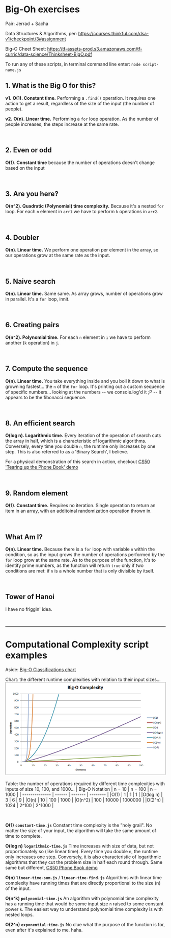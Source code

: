 # Big-Oh exercises

Pair: Jerrad + Sacha

Data Structures & Algorithms, per: https://courses.thinkful.com/dsa-v1/checkpoint/3#assignment

Big-O Cheet Sheet: https://tf-assets-prod.s3.amazonaws.com/tf-curric/data-science/Thinksheet-BigO.pdf

To run any of these scripts, in terminal command line enter: `node script-name.js`


## 1. What is the Big O for this?

**v1.** **O(1). Constant time.** Performing a `.find()` operation. It requires one action to get a result, regardless of the size of the input (the number of people).

**v2.** **O(n). Linear time.** Performing a `for` loop operation. As the number of people increases, the steps increase at the same rate.



<br /> 

## 2. Even or odd

**O(1). Constant time** because the number of operations doesn't change based on the input



<br /> 

## 3. Are you here?

**O(n^2). Quadratic (Polynomial) time complexity.** Because it's a nested `for` loop. For each `n` element in `arr1` we have to perform `k` operations in `arr2`. 



<br /> 

## 4. Doubler

**O(n). Linear time.** We perform one operation per element in the array, so our operations grow at the same rate as the input.



<br /> 

## 5. Naive search

**O(n). Linear time.** Same same. As array grows, number of operations grow in parallel. It's a `for` loop, innit.



<br /> 

## 6. Creating pairs

**O(n^2). Polynomial time.** For each `n` element in `i` we have to perform another (`k` operation) in `j`. 



<br /> 

## 7. Compute the sequence

**O(n). Linear time.** You take everything inside and you boil it down to what is growning fastest... the `n` of the `for` loop. It's printing out a custom sequence of specific numbers... looking at the numbers -- we console.log'd it ;P -- it appears to be the fibonacci sequence. 


<br /> 

## 8. An efficient search

**O(log n). Logarithmic time.** Every iteration of the operation of search cuts the array in half, which is a characteristic of logarithmic algorithms. Conversely, every time you double `n`, the runtime only increases by one step. This is also referred to as a 'Binary Search', I believe.

For a physical demonstration of this search in action, checkout [CS50 'Tearing up the Phone Book' demo](https://www.youtube.com/watch?v=DSffdCT5Cx4)



<br /> 

## 9. Random element

**O(1). Constant time.** Requires no iteration. Single operation to return an item in an array, with an additoinal randomization operation thrown in.



<br />

## What Am I?

**O(n). Linear time.** Because there is a `for` loop with variable `n` within the condition, so as the input grows the number of operations performed by the `for` loop grow at the same rate. As to the purpose of the function, it's to identify prime numbers, as the function will return `true` only if two conditions are met: if `n` is a whole number that is only divisible by itself. 



<br />

## Tower of Hanoi

I have no friggin' idea.




<br />

<hr />


# Computational Complexity script examples

Aside: [Big-O Classifications chart](https://github.com/mariusbanea/web-developers-toolkit/blob/master/algorithms/big-o-notation/big-o-notation-table-for-interviews.pdf)

Chart: the different runtime complexities with relation to their input sizes...
![Big-O](./big_o.png)


Table: the number of operations required by different time complexities with inputs of size 10, 100, and 1000...
| Big-O Notation | n = 10 | n = 100 | n = 1000 |
| -------------- | ------ | ------- | -------- |
|O(1)            | 1      |	1	    | 1        |
|O(log n)        | 3	  | 6	    | 9        |
|O(n)	         | 10	  | 100     | 1000     |
|O(n^2)	         | 100	  | 10000	| 1000000  |
|O(2^n)	         | 1024	  | 2^100	| 2^1000   |


<br />

**O(1)** **`constant-time.js`** 
Constant time complexity is the "holy grail". No matter the size of your input, the algorithm will take the same amount of time to complete.

**O(log n)** **`logarithmic-time.js`** 
Time increases with size of data, but not proportionately so (like linear time). Every time you double `n`, the runtime only increases one step. Conversely, it is also characteristic of logarithmic algorithms that they cut the problem size in half each round through. Same same but different, [CS50 Phone Book demo](https://www.youtube.com/watch?v=DSffdCT5Cx4) 

**O(n)** **`linear-time-sum.js`** / **`linear-time-find.js`**
Algorithms with linear time complexity have running times that are directly proportional to the size (n) of the input. 

**O(n^k)** **`polynomial-time.js`**
An algorithm with polynomial time complexity has a running time that would be some input size `n` raised to some constant power `k`. The easiest way to understand polynomial time complexity is with nested loops.

**O(2^n)** **`exponential-time.js`**
No clue what the purpose of the function is for, even after it's explained to me. haha.